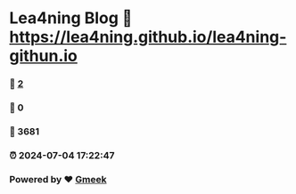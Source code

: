 # Lea4ning Blog :link: https://lea4ning.github.io/lea4ning-githun.io 
### :page_facing_up: [2](https://lea4ning.github.io/lea4ning-githun.io/tag.html) 
### :speech_balloon: 0 
### :hibiscus: 3681 
### :alarm_clock: 2024-07-04 17:22:47 
### Powered by :heart: [Gmeek](https://github.com/Meekdai/Gmeek)
